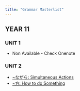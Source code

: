 ```yaml
---
title: "Grammar Masterlist"
---
```


## YEAR 11

### UNIT 1

- Non Available - Check Onenote

### UNIT 2

- [~ながら: Simultaneous Actions](notes/AE/JAPANESE/ながら.md)
- [~方: How to do Something](notes/AE/JAPANESE/方.md)
